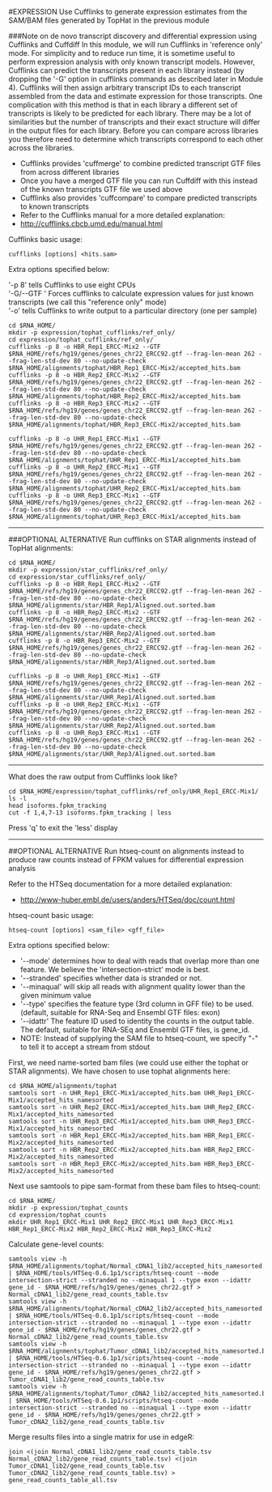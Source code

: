 #EXPRESSION
Use Cufflinks to generate expression estimates from the SAM/BAM files generated by TopHat in the previous module
	
###Note on de novo transcript discovery and differential expression using Cufflinks and Cuffdiff
In this module, we will run Cufflinks in 'reference only' mode. For simplicity and to reduce run time, it is sometime useful to perform expression analysis with only known transcript models. However, Cufflinks can predict the transcripts present in each library instead (by dropping the '-G' option in cufflinks commands as described later in Module 4). Cufflinks will then assign arbitrary transcript IDs to each transcript assembled from the data and estimate expression for those transcripts. One complication with this method is that in each library a different set of transcripts is likely to be predicted for each library. There may be a lot of similarities but the number of transcripts and their exact structure will differ in the output files for each library. Before you can compare across libraries you therefore need to determine which transcripts correspond to each other across the libraries.

* Cufflinks provides 'cuffmerge' to combine predicted transcript GTF files from across different libraries
 * Once you have a merged GTF file you can run Cuffdiff with this instead of the known transcripts GTF file we used above
* Cufflinks also provides 'cuffcompare' to compare predicted transcripts to known transcripts
* Refer to the Cufflinks manual for a more detailed explanation:
 * http://cufflinks.cbcb.umd.edu/manual.html
	
Cufflinks basic usage:  
```
cufflinks [options] <hits.sam>
```
	
Extra options specified below:

'-p 8' tells Cufflinks to use eight CPUs  
'-G/--GTF <known transcripts file>' Forces cufflinks to calculate expression values for just known transcripts (we call this "reference only" mode)  
'-o' tells Cufflinks to write output to a particular directory (one per sample)  

	cd $RNA_HOME/
	mkdir -p expression/tophat_cufflinks/ref_only/
	cd expression/tophat_cufflinks/ref_only/
	cufflinks -p 8 -o HBR_Rep1_ERCC-Mix2 --GTF $RNA_HOME/refs/hg19/genes/genes_chr22_ERCC92.gtf --frag-len-mean 262 --frag-len-std-dev 80 --no-update-check $RNA_HOME/alignments/tophat/HBR_Rep1_ERCC-Mix2/accepted_hits.bam
	cufflinks -p 8 -o HBR_Rep2_ERCC-Mix2 --GTF $RNA_HOME/refs/hg19/genes/genes_chr22_ERCC92.gtf --frag-len-mean 262 --frag-len-std-dev 80 --no-update-check $RNA_HOME/alignments/tophat/HBR_Rep2_ERCC-Mix2/accepted_hits.bam
	cufflinks -p 8 -o HBR_Rep3_ERCC-Mix2 --GTF $RNA_HOME/refs/hg19/genes/genes_chr22_ERCC92.gtf --frag-len-mean 262 --frag-len-std-dev 80 --no-update-check $RNA_HOME/alignments/tophat/HBR_Rep3_ERCC-Mix2/accepted_hits.bam

	cufflinks -p 8 -o UHR_Rep1_ERCC-Mix1 --GTF $RNA_HOME/refs/hg19/genes/genes_chr22_ERCC92.gtf --frag-len-mean 262 --frag-len-std-dev 80 --no-update-check $RNA_HOME/alignments/tophat/UHR_Rep1_ERCC-Mix1/accepted_hits.bam
	cufflinks -p 8 -o UHR_Rep2_ERCC-Mix1 --GTF $RNA_HOME/refs/hg19/genes/genes_chr22_ERCC92.gtf --frag-len-mean 262 --frag-len-std-dev 80 --no-update-check $RNA_HOME/alignments/tophat/UHR_Rep2_ERCC-Mix1/accepted_hits.bam
	cufflinks -p 8 -o UHR_Rep3_ERCC-Mix1 --GTF $RNA_HOME/refs/hg19/genes/genes_chr22_ERCC92.gtf --frag-len-mean 262 --frag-len-std-dev 80 --no-update-check $RNA_HOME/alignments/tophat/UHR_Rep3_ERCC-Mix1/accepted_hits.bam

---
###OPTIONAL ALTERNATIVE
Run cufflinks on STAR alignments instead of TopHat alignments:

	cd $RNA_HOME/
	mkdir -p expression/star_cufflinks/ref_only/
	cd expression/star_cufflinks/ref_only/
	cufflinks -p 8 -o HBR_Rep1_ERCC-Mix2 --GTF $RNA_HOME/refs/hg19/genes/genes_chr22_ERCC92.gtf --frag-len-mean 262 --frag-len-std-dev 80 --no-update-check $RNA_HOME/alignments/star/HBR_Rep1/Aligned.out.sorted.bam
	cufflinks -p 8 -o HBR_Rep2_ERCC-Mix2 --GTF $RNA_HOME/refs/hg19/genes/genes_chr22_ERCC92.gtf --frag-len-mean 262 --frag-len-std-dev 80 --no-update-check $RNA_HOME/alignments/star/HBR_Rep2/Aligned.out.sorted.bam
	cufflinks -p 8 -o HBR_Rep3_ERCC-Mix2 --GTF $RNA_HOME/refs/hg19/genes/genes_chr22_ERCC92.gtf --frag-len-mean 262 --frag-len-std-dev 80 --no-update-check $RNA_HOME/alignments/star/HBR_Rep3/Aligned.out.sorted.bam

	cufflinks -p 8 -o UHR_Rep1_ERCC-Mix1 --GTF $RNA_HOME/refs/hg19/genes/genes_chr22_ERCC92.gtf --frag-len-mean 262 --frag-len-std-dev 80 --no-update-check $RNA_HOME/alignments/star/UHR_Rep1/Aligned.out.sorted.bam
	cufflinks -p 8 -o UHR_Rep2_ERCC-Mix1 --GTF $RNA_HOME/refs/hg19/genes/genes_chr22_ERCC92.gtf --frag-len-mean 262 --frag-len-std-dev 80 --no-update-check $RNA_HOME/alignments/star/UHR_Rep2/Aligned.out.sorted.bam
	cufflinks -p 8 -o UHR_Rep3_ERCC-Mix1 --GTF $RNA_HOME/refs/hg19/genes/genes_chr22_ERCC92.gtf --frag-len-mean 262 --frag-len-std-dev 80 --no-update-check $RNA_HOME/alignments/star/UHR_Rep3/Aligned.out.sorted.bam
---
	
What does the raw output from Cufflinks look like?

	cd $RNA_HOME/expression/tophat_cufflinks/ref_only/UHR_Rep1_ERCC-Mix1/
	ls -l 
	head isoforms.fpkm_tracking
	cut -f 1,4,7-13 isoforms.fpkm_tracking | less

Press 'q' to exit the 'less' display

---
##OPTIONAL ALTERNATIVE
Run htseq-count on alignments instead to produce raw counts instead of FPKM values for differential expression analysis
	
Refer to the HTSeq documentation for a more detailed explanation:
* http://www-huber.embl.de/users/anders/HTSeq/doc/count.html
	
htseq-count basic usage:
```
htseq-count [options] <sam_file> <gff_file>
```
	
Extra options specified below:
* '--mode' determines how to deal with reads that overlap more than one feature. We believe the 'intersection-strict' mode is best.
* '--stranded' specifies whether data is stranded or not. 
* '--minaqual' will skip all reads with alignment quality lower than the given minimum value
* '--type' specifies the feature type (3rd column in GFF file) to be used. (default, suitable for RNA-Seq and Ensembl GTF files: exon)
* '--idattr' The feature ID used to identity the counts in the output table. The default, suitable for RNA-SEq and Ensembl GTF files, is gene_id.
* NOTE: Instead of supplying the SAM file to htseq-count, we specify "-" to tell it to accept a stream from stdout
	
First, we need name-sorted bam files (we could use either the tophat or STAR alignments). We have chosen to use tophat alignments here:

	cd $RNA_HOME/alignments/tophat
	samtools sort -n UHR_Rep1_ERCC-Mix1/accepted_hits.bam UHR_Rep1_ERCC-Mix1/accepted_hits_namesorted
	samtools sort -n UHR_Rep2_ERCC-Mix1/accepted_hits.bam UHR_Rep2_ERCC-Mix1/accepted_hits_namesorted
	samtools sort -n UHR_Rep3_ERCC-Mix1/accepted_hits.bam UHR_Rep3_ERCC-Mix1/accepted_hits_namesorted
	samtools sort -n HBR_Rep1_ERCC-Mix2/accepted_hits.bam HBR_Rep1_ERCC-Mix2/accepted_hits_namesorted
	samtools sort -n HBR_Rep2_ERCC-Mix2/accepted_hits.bam HBR_Rep2_ERCC-Mix2/accepted_hits_namesorted
	samtools sort -n HBR_Rep3_ERCC-Mix2/accepted_hits.bam HBR_Rep3_ERCC-Mix2/accepted_hits_namesorted
	
Next use samtools to pipe sam-format from these bam files to htseq-count:

	cd $RNA_HOME/
	mkdir -p expression/tophat_counts
	cd expression/tophat_counts
	mkdir UHR_Rep1_ERCC-Mix1 UHR_Rep2_ERCC-Mix1 UHR_Rep3_ERCC-Mix1 HBR_Rep1_ERCC-Mix2 HBR_Rep2_ERCC-Mix2 HBR_Rep3_ERCC-Mix2
	
Calculate gene-level counts:

	samtools view -h $RNA_HOME/alignments/tophat/Normal_cDNA1_lib2/accepted_hits_namesorted.bam | $RNA_HOME/tools/HTSeq-0.6.1p1/scripts/htseq-count --mode intersection-strict --stranded no --minaqual 1 --type exon --idattr gene_id - $RNA_HOME/refs/hg19/genes/genes_chr22.gtf > Normal_cDNA1_lib2/gene_read_counts_table.tsv 
	samtools view -h $RNA_HOME/alignments/tophat/Normal_cDNA2_lib2/accepted_hits_namesorted.bam | $RNA_HOME/tools/HTSeq-0.6.1p1/scripts/htseq-count --mode intersection-strict --stranded no --minaqual 1 --type exon --idattr gene_id - $RNA_HOME/refs/hg19/genes/genes_chr22.gtf > Normal_cDNA2_lib2/gene_read_counts_table.tsv 
	samtools view -h $RNA_HOME/alignments/tophat/Tumor_cDNA1_lib2/accepted_hits_namesorted.bam | $RNA_HOME/tools/HTSeq-0.6.1p1/scripts/htseq-count --mode intersection-strict --stranded no --minaqual 1 --type exon --idattr gene_id - $RNA_HOME/refs/hg19/genes/genes_chr22.gtf > Tumor_cDNA1_lib2/gene_read_counts_table.tsv 
	samtools view -h $RNA_HOME/alignments/tophat/Tumor_cDNA2_lib2/accepted_hits_namesorted.bam | $RNA_HOME/tools/HTSeq-0.6.1p1/scripts/htseq-count --mode intersection-strict --stranded no --minaqual 1 --type exon --idattr gene_id - $RNA_HOME/refs/hg19/genes/genes_chr22.gtf > Tumor_cDNA2_lib2/gene_read_counts_table.tsv 
	
Merge results files into a single matrix for use in edgeR:

	join <(join Normal_cDNA1_lib2/gene_read_counts_table.tsv Normal_cDNA2_lib2/gene_read_counts_table.tsv) <(join Tumor_cDNA1_lib2/gene_read_counts_table.tsv Tumor_cDNA2_lib2/gene_read_counts_table.tsv) > gene_read_counts_table_all.tsv
